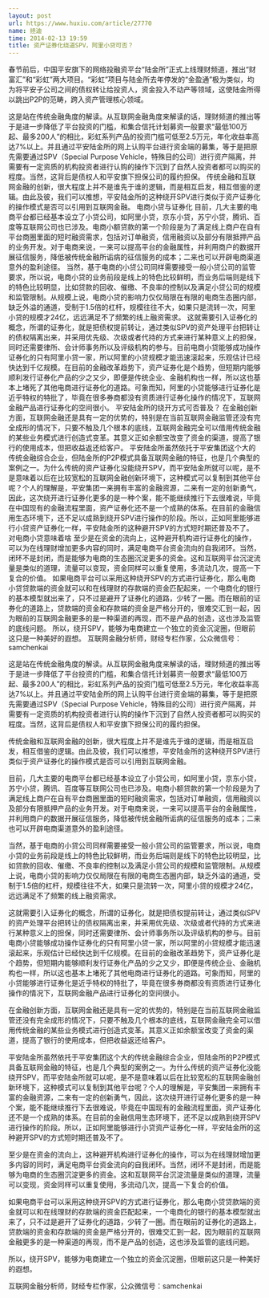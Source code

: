 ```yaml
---
layout: post
url: https://www.huxiu.com/article/27770
name: 拯迪
time: 2014-02-13 19:59
title: 资产证券化绕道SPV，阿里小贷可否？
---
```

春节前后，中国平安旗下的网络投融资平台“陆金所”正式上线理财频道，推出“财富汇”和“彩虹”两大项目。“彩虹”项目与陆金所去年停发的“金盈通”极为类似，均为将平安子公司之间的债权转让给投资人，资金投入不动产等领域，这使陆金所得以跳出P2P的范畴，跨入资产管理核心领域。

这是站在传统金融角度的解读。从互联网金融角度来解读的话，理财频道的推出等于是进一步降低了平台投资的门槛，和集合信托计划募资一般要求“最低100万起、最多200人”的相比，彩虹系列产品的投资门槛可低至2.5万元，年化收益率高达7%以上。并且通过平安陆金所的网上认购平台进行资金端的募集，等于是把原先需要通过SPV（Special Purpose Vehicle，特殊目的公司）进行资产隔离，并需要有一定资质的机构投资者进行认购的操作下沉到了自然人投资者都可以购买的程度。当然，这背后是债权人和平安旗下担保公司的履约担保。 传统金融和互联网金融的创新，很大程度上并不是谁先于谁的逻辑，而是相互启发，相互借鉴的逻辑。由此及彼，我们可以推想，平安陆金所的这种绕开SPV进行类似于资产证券化的操作模式是否可以引用到互联网金融。 电商小贷与证券化 目前，几大主要的电商平台都已经基本设立了小贷公司，如阿里小贷，京东小贷，苏宁小贷，腾讯、百度等互联网公司也已涉及。电商小额贷款的第一个阶段是为了满足线上商户在自有平台商圈里面的短时融资需求，包括对订单融资，信用融资以及部分有限抵押产品的业务开发。对于电商来说，一来可以提高平台的金融属性，并利用商户的数据开展征信服务，降低被传统金融所诟病的征信服务的成本；二来也可以开辟电商渠道意外的盈利途径。 当然，基于电商的小贷公司同样需要接受一般小贷公司的监管要求，所以说，电商小贷的业务前段是线上的特色比较鲜明，而业务后端则是线下的特色比较明显，比如贷款的回收、催缴、不良率的控制以及满足小贷公司的规模和监管限制。从规模上说，电商小贷的影响力仅仅局限在有限的电商生态圈内部，缺乏外溢的通道，受制于1.5倍的杠杆，规模往往不大，如果只是流转一次，阿里小贷的规模才24亿，远远满足不了频繁的线上融资需求。 这就需要引入证券化的概念，所谓的证券化，就是把债权提前转让，通过类似SPV的资产处理平台把转让的债权隔离出来，并采用优先级、次级或者代持的方式来进行某种意义上的担保，同时还需要律所、会计师事务所以及评级机构的参与。目前电商小贷能够成功操作证券化的只有阿里小贷一家，所以阿里的小贷规模才能迅速滚起来，乐观估计已经快达到千亿规模。在目前的金融改革趋势下，资产证券化是个趋势，但短期内能够顺利发行证券化产品的少之又少，即便是传统企业、金融机构也一样，所以这也基本上堵死了其他电商进行证券化的道路。可象而知，阿里的小贷能够进行证券化是近乎特权的特批了，毕竟在很多券商都没有资质进行证券化操作的情况下，互联网金融产品进行证券化的空间很小。 平安陆金所的绕开方式可否普及？ 在金融创新方面，互联网金融还是具有一定的优势的，特别是在当前互联网金融监管还没有完全成形的情况下，只要不触及几个根本的底线，互联网金融完全可以借用传统金融的某些业务模式进行创造式变革。其意义正如余额宝改变了资金的渠道，提高了银行的使用成本，但把收益返还给客户。 平安陆金所虽然依托于平安集团这个大的传统金融综合企业，但陆金所的P2P模式具备互联网金融的特征，也是几个典型的案例之一。为什么传统的资产证券化没能绕开SPV，而平安陆金所就可以呢，是不是意味着以后在比较宽松的互联网金融创新环境下，这种模式可以复制到其他平台呢？个人的理解是，平安集团一来拥有丰富的金融资源，二来有一定的创新勇气，因此，这次绕开进行证券化更多的是一种个案，能不能继续推行下去很难说，毕竟在中国现有的金融流程里面，资产证券化还不是一个成熟的体系。在目前的金融信用生态环境下，还不足以成熟到绕开SPV进行操作的阶段。所以，正如阿里能够进行小贷资产证券化一样，平安陆金所的这种避开SPV的方式短时期还普及不了。 对电商小贷意味着啥 至少是在资金的流向上，这种避开机构进行证券化的操作，可以为在线理财增加更多内容的同时，满足电商平台资金流向的自我闭环。当然，闭环不是封闭，而是能够为电商的生态圈沉淀更多的资金。这和互联网平台沉淀流量是类似的道理，流量可以变现，资金同样可以重复使用，多流动几次，提高一下复合的价值。 如果电商平台可以采用这种绕开SPV的方式进行证券化，那么电商小贷贷款端的资金就可以和在线理财的存款端的资金匹配起来，一个电商化的银行的基本模型就出来了，只不过是避开了证券化的道路，少转了一圈。而在眼前的证券化的道路上，贷款端的资金和存款端的资金是严格分开的，很难交汇到一起，因为眼前的互联网金融更多的是一种渠道的再现，而不是产品的创造，这也涉及监管的底线问题。 所以，绕开SPV，能够为电商建立一个独立的资金沉淀圈，但眼前这只是一种美好的遐想。 互联网金融分析师，财经专栏作家，公众微信号：samchenkai

这是站在传统金融角度的解读。从互联网金融角度来解读的话，理财频道的推出等于是进一步降低了平台投资的门槛，和集合信托计划募资一般要求“最低100万起、最多200人”的相比，彩虹系列产品的投资门槛可低至2.5万元，年化收益率高达7%以上。并且通过平安陆金所的网上认购平台进行资金端的募集，等于是把原先需要通过SPV（Special Purpose Vehicle，特殊目的公司）进行资产隔离，并需要有一定资质的机构投资者进行认购的操作下沉到了自然人投资者都可以购买的程度。当然，这背后是债权人和平安旗下担保公司的履约担保。

传统金融和互联网金融的创新，很大程度上并不是谁先于谁的逻辑，而是相互启发，相互借鉴的逻辑。由此及彼，我们可以推想，平安陆金所的这种绕开SPV进行类似于资产证券化的操作模式是否可以引用到互联网金融。

目前，几大主要的电商平台都已经基本设立了小贷公司，如阿里小贷，京东小贷，苏宁小贷，腾讯、百度等互联网公司也已涉及。电商小额贷款的第一个阶段是为了满足线上商户在自有平台商圈里面的短时融资需求，包括对订单融资，信用融资以及部分有限抵押产品的业务开发。对于电商来说，一来可以提高平台的金融属性，并利用商户的数据开展征信服务，降低被传统金融所诟病的征信服务的成本；二来也可以开辟电商渠道意外的盈利途径。

当然，基于电商的小贷公司同样需要接受一般小贷公司的监管要求，所以说，电商小贷的业务前段是线上的特色比较鲜明，而业务后端则是线下的特色比较明显，比如贷款的回收、催缴、不良率的控制以及满足小贷公司的规模和监管限制。从规模上说，电商小贷的影响力仅仅局限在有限的电商生态圈内部，缺乏外溢的通道，受制于1.5倍的杠杆，规模往往不大，如果只是流转一次，阿里小贷的规模才24亿，远远满足不了频繁的线上融资需求。

这就需要引入证券化的概念，所谓的证券化，就是把债权提前转让，通过类似SPV的资产处理平台把转让的债权隔离出来，并采用优先级、次级或者代持的方式来进行某种意义上的担保，同时还需要律所、会计师事务所以及评级机构的参与。目前电商小贷能够成功操作证券化的只有阿里小贷一家，所以阿里的小贷规模才能迅速滚起来，乐观估计已经快达到千亿规模。在目前的金融改革趋势下，资产证券化是个趋势，但短期内能够顺利发行证券化产品的少之又少，即便是传统企业、金融机构也一样，所以这也基本上堵死了其他电商进行证券化的道路。可象而知，阿里的小贷能够进行证券化是近乎特权的特批了，毕竟在很多券商都没有资质进行证券化操作的情况下，互联网金融产品进行证券化的空间很小。

在金融创新方面，互联网金融还是具有一定的优势的，特别是在当前互联网金融监管还没有完全成形的情况下，只要不触及几个根本的底线，互联网金融完全可以借用传统金融的某些业务模式进行创造式变革。其意义正如余额宝改变了资金的渠道，提高了银行的使用成本，但把收益返还给客户。

平安陆金所虽然依托于平安集团这个大的传统金融综合企业，但陆金所的P2P模式具备互联网金融的特征，也是几个典型的案例之一。为什么传统的资产证券化没能绕开SPV，而平安陆金所就可以呢，是不是意味着以后在比较宽松的互联网金融创新环境下，这种模式可以复制到其他平台呢？个人的理解是，平安集团一来拥有丰富的金融资源，二来有一定的创新勇气，因此，这次绕开进行证券化更多的是一种个案，能不能继续推行下去很难说，毕竟在中国现有的金融流程里面，资产证券化还不是一个成熟的体系。在目前的金融信用生态环境下，还不足以成熟到绕开SPV进行操作的阶段。所以，正如阿里能够进行小贷资产证券化一样，平安陆金所的这种避开SPV的方式短时期还普及不了。

至少是在资金的流向上，这种避开机构进行证券化的操作，可以为在线理财增加更多内容的同时，满足电商平台资金流向的自我闭环。当然，闭环不是封闭，而是能够为电商的生态圈沉淀更多的资金。这和互联网平台沉淀流量是类似的道理，流量可以变现，资金同样可以重复使用，多流动几次，提高一下复合的价值。

如果电商平台可以采用这种绕开SPV的方式进行证券化，那么电商小贷贷款端的资金就可以和在线理财的存款端的资金匹配起来，一个电商化的银行的基本模型就出来了，只不过是避开了证券化的道路，少转了一圈。而在眼前的证券化的道路上，贷款端的资金和存款端的资金是严格分开的，很难交汇到一起，因为眼前的互联网金融更多的是一种渠道的再现，而不是产品的创造，这也涉及监管的底线问题。

所以，绕开SPV，能够为电商建立一个独立的资金沉淀圈，但眼前这只是一种美好的遐想。

互联网金融分析师，财经专栏作家，公众微信号：samchenkai

